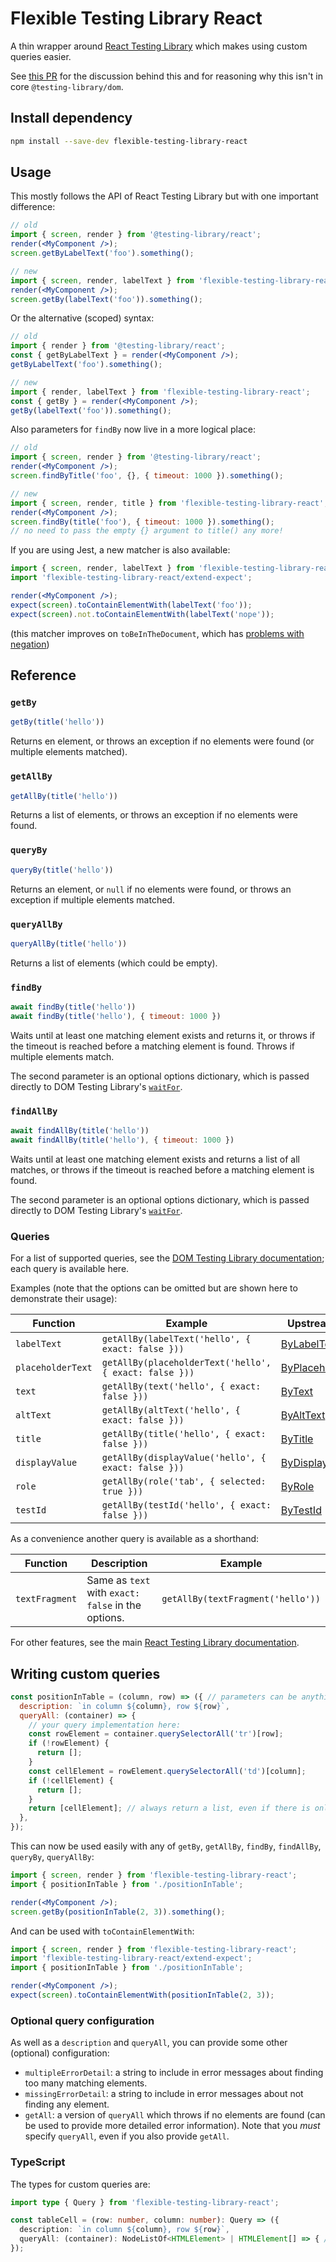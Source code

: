 # Flexible Testing Library React

A thin wrapper around [React Testing Library](https://github.com/testing-library/react-testing-library)
which makes using custom queries easier.

See [this PR](https://github.com/testing-library/dom-testing-library/issues/266) for the
discussion behind this and for reasoning why this isn't in core `@testing-library/dom`.

## Install dependency

```bash
npm install --save-dev flexible-testing-library-react
```

## Usage

This mostly follows the API of React Testing Library but with one important difference:

```jsx
// old
import { screen, render } from '@testing-library/react';
render(<MyComponent />);
screen.getByLabelText('foo').something();

// new
import { screen, render, labelText } from 'flexible-testing-library-react';
render(<MyComponent />);
screen.getBy(labelText('foo')).something();
```

Or the alternative (scoped) syntax:

```jsx
// old
import { render } from '@testing-library/react';
const { getByLabelText } = render(<MyComponent />);
getByLabelText('foo').something();

// new
import { render, labelText } from 'flexible-testing-library-react';
const { getBy } = render(<MyComponent />);
getBy(labelText('foo')).something();
```

Also parameters for `findBy` now live in a more logical place:

```jsx
// old
import { screen, render } from '@testing-library/react';
render(<MyComponent />);
screen.findByTitle('foo', {}, { timeout: 1000 }).something();

// new
import { screen, render, title } from 'flexible-testing-library-react';
render(<MyComponent />);
screen.findBy(title('foo'), { timeout: 1000 }).something();
// no need to pass the empty {} argument to title() any more!
```

If you are using Jest, a new matcher is also available:

```jsx
import { screen, render, labelText } from 'flexible-testing-library-react';
import 'flexible-testing-library-react/extend-expect';

render(<MyComponent />);
expect(screen).toContainElementWith(labelText('foo'));
expect(screen).not.toContainElementWith(labelText('nope'));
```

(this matcher improves on `toBeInTheDocument`, which has
[problems with negation](https://github.com/testing-library/jest-dom/issues/106))

## Reference

### `getBy`

```javascript
getBy(title('hello'))
```

Returns en element, or throws an exception if no elements were found (or multiple elements
matched).

### `getAllBy`

```javascript
getAllBy(title('hello'))
```

Returns a list of elements, or throws an exception if no elements were found.

### `queryBy`

```javascript
queryBy(title('hello'))
```

Returns an element, or `null` if no elements were found, or throws an exception if multiple
elements matched.

### `queryAllBy`

```javascript
queryAllBy(title('hello'))
```

Returns a list of elements (which could be empty).

### `findBy`

```javascript
await findBy(title('hello'))
await findBy(title('hello'), { timeout: 1000 })
```

Waits until at least one matching element exists and returns it, or throws if the
timeout is reached before a matching element is found. Throws if multiple elements
match.

The second parameter is an optional options dictionary, which is passed directly to
DOM Testing Library's [`waitFor`](https://testing-library.com/docs/dom-testing-library/api-async#waitfor).

### `findAllBy`

```javascript
await findAllBy(title('hello'))
await findAllBy(title('hello'), { timeout: 1000 })
```

Waits until at least one matching element exists and returns a list of all matches,
or throws if the timeout is reached before a matching element is found.

The second parameter is an optional options dictionary, which is passed directly to
DOM Testing Library's [`waitFor`](https://testing-library.com/docs/dom-testing-library/api-async#waitfor).

### Queries

For a list of supported queries, see the
[DOM Testing Library documentation](https://testing-library.com/docs/dom-testing-library/api-queries#queries);
each query is available here.

Examples (note that the options can be omitted but are shown here to demonstrate their usage):

| Function | Example | Upstream Docs |
|----------|---------|---------------|
| `labelText` | `getAllBy(labelText('hello', { exact: false }))` | [ByLabelText](https://testing-library.com/docs/dom-testing-library/api-queries#bylabeltext) |
| `placeholderText` | `getAllBy(placeholderText('hello', { exact: false }))` | [ByPlaceholderText](https://testing-library.com/docs/dom-testing-library/api-queries#byplaceholdertext) |
| `text` | `getAllBy(text('hello', { exact: false }))` | [ByText](https://testing-library.com/docs/dom-testing-library/api-queries#bytext) |
| `altText` | `getAllBy(altText('hello', { exact: false }))` | [ByAltText](https://testing-library.com/docs/dom-testing-library/api-queries#byalttext) |
| `title` | `getAllBy(title('hello', { exact: false }))` | [ByTitle](https://testing-library.com/docs/dom-testing-library/api-queries#bytitle) |
| `displayValue` | `getAllBy(displayValue('hello', { exact: false }))` | [ByDisplayValue](https://testing-library.com/docs/dom-testing-library/api-queries#bydisplayvalue) |
| `role` | `getAllBy(role('tab', { selected: true }))` | [ByRole](https://testing-library.com/docs/dom-testing-library/api-queries#byrole) |
| `testId` | `getAllBy(testId('hello', { exact: false }))` | [ByTestId](https://testing-library.com/docs/dom-testing-library/api-queries#bytestid) |

As a convenience another query is available as a shorthand:

| Function | Description | Example |
|----------|-------------|---------|
| `textFragment` | Same as `text` with `exact: false` in the options. | `getAllBy(textFragment('hello'))` |

For other features, see the main [React Testing Library documentation](https://testing-library.com/docs/react-testing-library/intro).

## Writing custom queries

```javascript
const positionInTable = (column, row) => ({ // parameters can be anything you like
  description: `in column ${column}, row ${row}`,
  queryAll: (container) => {
    // your query implementation here:
    const rowElement = container.querySelectorAll('tr')[row];
    if (!rowElement) {
      return [];
    }
    const cellElement = rowElement.querySelectorAll('td')[column];
    if (!cellElement) {
      return [];
    }
    return [cellElement]; // always return a list, even if there is only one element
  },
});
```

This can now be used easily with any of
`getBy`, `getAllBy`, `findBy`, `findAllBy`, `queryBy`, `queryAllBy`:

```jsx
import { screen, render } from 'flexible-testing-library-react';
import { positionInTable } from './positionInTable';

render(<MyComponent />);
screen.getBy(positionInTable(2, 3)).something();
```

And can be used with `toContainElementWith`:

```jsx
import { screen, render } from 'flexible-testing-library-react';
import 'flexible-testing-library-react/extend-expect';
import { positionInTable } from './positionInTable';

render(<MyComponent />);
expect(screen).toContainElementWith(positionInTable(2, 3));
```

### Optional query configuration

As well as a `description` and `queryAll`, you can provide some other (optional)
configuration:

- `multipleErrorDetail`: a string to include in error messages about finding too many
  matching elements.
- `missingErrorDetail`: a string to include in error messages about not finding any
  element.
- `getAll`: a version of `queryAll` which throws if no elements are found (can be used
  to provide more detailed error information). Note that you _must_ specify `queryAll`,
  even if you also provide `getAll`.

### TypeScript

The types for custom queries are:

```typescript
import type { Query } from 'flexible-testing-library-react';

const tableCell = (row: number, column: number): Query => ({
  description: `in column ${column}, row ${row}`,
  queryAll: (container): NodeListOf<HTMLElement> | HTMLElement[] => { /* implementation here */ },
});
```
